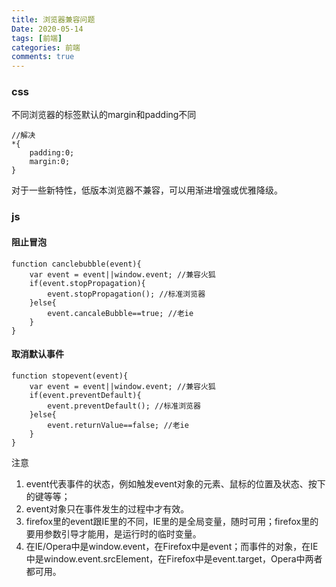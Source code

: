 ```yaml
---
title: 浏览器兼容问题
Date: 2020-05-14
tags: [前端]
categories: 前端
comments: true
---
```


### css
不同浏览器的标签默认的margin和padding不同

```
//解决
*{
    padding:0;
    margin:0;
}
```
对于一些新特性，低版本浏览器不兼容，可以用渐进增强或优雅降级。

### js
#### 阻止冒泡

```
function canclebubble(event){ 
    var event = event||window.event; //兼容火狐
    if(event.stopPropagation){   
        event.stopPropagation(); //标准浏览器
    }else{ 
        event.cancaleBubble==true; //老ie 
    } 
}  
```
#### 取消默认事件

```
function stopevent(event){ 
    var event = event||window.event; //兼容火狐
    if(event.preventDefault){
        event.preventDefault(); //标准浏览器 
    }else{
        event.returnValue==false; //老ie 
    } 
} 

```
注意
1. event代表事件的状态，例如触发event对象的元素、鼠标的位置及状态、按下的键等等；
2. event对象只在事件发生的过程中才有效。
3. firefox里的event跟IE里的不同，IE里的是全局变量，随时可用；firefox里的要用参数引导才能用，是运行时的临时变量。
4. 在IE/Opera中是window.event，在Firefox中是event；而事件的对象，在IE中是window.event.srcElement，在Firefox中是event.target，Opera中两者都可用。